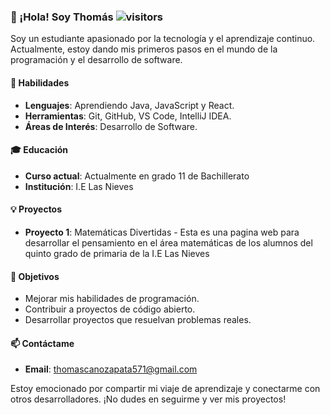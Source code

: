 ### 👋 ¡Hola! Soy Thomás                                                                                                                   ![visitors](https://visitor-badge.laobi.icu/badge?page_id=page.id)

Soy un estudiante apasionado por la tecnología y el aprendizaje continuo. Actualmente, estoy dando mis primeros pasos en el mundo de la programación y el desarrollo de software.
       

#### 🚀 Habilidades
- **Lenguajes**: Aprendiendo Java, JavaScript y React.
- **Herramientas**: Git, GitHub, VS Code, IntelliJ IDEA.
- **Áreas de Interés**: Desarrollo de Software.

#### 🎓 Educación
- **Curso actual**: Actualmente en grado 11 de Bachillerato
- **Institución**: I.E Las Nieves

#### 💡 Proyectos
- **Proyecto 1**: Matemáticas Divertidas - Esta es una pagina web para desarrollar el pensamiento en el área matemáticas de los alumnos del quinto grado de primaria de la I.E Las Nieves


#### 🌱 Objetivos
- Mejorar mis habilidades de programación.
- Contribuir a proyectos de código abierto.
- Desarrollar proyectos que resuelvan problemas reales.

#### 📫 Contáctame
- **Email**: thomascanozapata571@gmail.com


Estoy emocionado por compartir mi viaje de aprendizaje y conectarme con otros desarrolladores. ¡No dudes en seguirme y ver mis proyectos!

